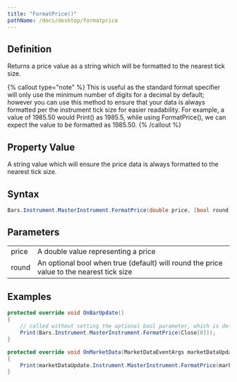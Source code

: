 ```yaml
---
title: "FormatPrice()"
pathName: /docs/desktop/formatprice
---
```


## Definition

Returns a price value as a string which will be formatted to the nearest tick size.

{% callout type="note" %}
This is useful as the standard format specifier will only use the minimum number of digits for a decimal by default; however you can use this method to ensure that your data is always formatted per the instrument tick size for easier readability. For example, a value of 1985.50 would Print() as 1985.5, while using FormatPrice(), we can expect the value to be formatted as 1985.50.
{% /callout %}

## Property Value

A string value which will ensure the price data is always formatted to the nearest tick size.

## Syntax

```csharp
Bars.Instrument.MasterInstrument.FormatPrice(double price, [bool round])
```

## Parameters

|  |  |
| --- | --- |
| price | A double value representing a price |
| round | An optional bool when true (default) will round the price value to the nearest tick size |

## Examples

```csharp
protected override void OnBarUpdate()
{
    // called without setting the optional bool parameter, which is defaulted to true then
    Print(Bars.Instrument.MasterInstrument.FormatPrice(Close[0]));
}
```

```csharp
protected override void OnMarketData(MarketDataEventArgs marketDataUpdate)
{
    Print(marketDataUpdate.Instrument.MasterInstrument.FormatPrice(marketDataUpdate.Price));
}
```
